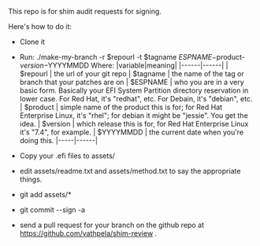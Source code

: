 This repo is for shim audit requests for signing.

Here's how to do it:

- Clone it
- Run: ./make-my-branch -r $repourl -t $tagname $ESPNAME-$product-$version-$YYYYMMDD
  Where:
  |variable|meaning|
  |------|------|
  | $repourl | the url of your git repo
  | $tagname | the name of the tag or branch that your patches are on
  | $ESPNAME | who you are in a very basic form.  Basically your EFI System Partition directory reservation in lower case.  For Red Hat, it's "redhat", etc.  For Debain, it's "debian", etc.
  | $product | simple name of the product this is for; for Red Hat Enterprise Linux, it's "rhel"; for debian it might be "jessie".  You get the idea.
  | $version | which release this is for, for Red Hat Enterprise Linux it's "7.4", for example.
  | $YYYYMMDD | the current date when you're doing this.
  |-----|------|
  

- Copy your .efi files to assets/
- edit assets/readme.txt and assets/method.txt to say the appropriate things.
- git add assets/\*
- git commit --sign -a
- send a pull request for your branch on the github repo at https://github.com/vathpela/shim-review .

